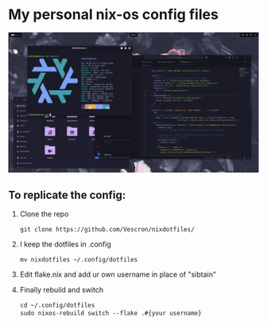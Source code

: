 # My personal nix-os config files  
![](https://github.com/Vescron/nixdotfiles/blob/main/Screenshots/Screenshot%20From%202025-05-11%2018-11-12.png)
## To replicate the config:
1. Clone the repo
   ```
   git clone https://github.com/Vescron/nixdotfiles/
   ```
3. I keep the dotfiles in .config
   ```
   mv nixdotfiles ~/.config/dotfiles
   ```
4. Edit flake.nix and add ur own username in place of "sibtain"
   
5. Finally rebuild and switch
   ```
   cd ~/.config/dotfiles
   sudo nixos-rebuild switch --flake .#{your username}
   ```
